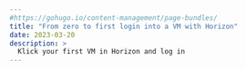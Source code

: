 ```yaml
---
#https://gohugo.io/content-management/page-bundles/
title: "From zero to first login into a VM with Horizon"
date: 2023-03-20
description: >
  Klick your first VM in Horizon and log in
---
```


## 

